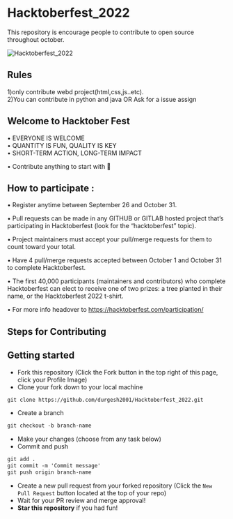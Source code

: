 # Hacktoberfest_2022

This repository is encourage people to contribute to open source throughout october.

![ Hacktoberfest_2022](https://user-images.githubusercontent.com/60610128/193233241-0ed224b3-d193-4fd0-9ecc-8420621c0029.png)
## Rules   
1)only contribute webd project(html,css,js..etc).   
2)You can contribute in python and java OR
  Ask for a issue assign      

## Welcome to Hacktober Fest 

• EVERYONE IS WELCOME    
• QUANTITY IS FUN, QUALITY IS KEY    
• SHORT-TERM ACTION, LONG-TERM IMPACT    

• Contribute anything to start with 🙌

## How to participate :  

• Register anytime between September 26 and October 31.

• Pull requests can be made in any GITHUB or GITLAB hosted project that’s participating in Hacktoberfest (look for the “hacktoberfest” topic).

• Project maintainers must accept your pull/merge requests for them to count toward your total.

• Have 4 pull/merge requests accepted between October 1 and October 31 to complete Hacktoberfest.

• The first 40,000 participants (maintainers and contributors) who complete Hacktoberfest can elect to receive one of two prizes: a tree planted in their name, or the   Hacktoberfest 2022 t-shirt.

• For more info headover to https://hacktoberfest.com/participation/

## Steps for Contributing

## Getting started

- Fork this repository (Click the Fork button in the top right of this page, click your Profile Image)
- Clone your fork down to your local machine

```markdown
git clone https://github.com/durgesh2001/Hacktoberfest_2022.git
```

- Create a branch

```markdown
git checkout -b branch-name
```

- Make your changes (choose from any task below)
- Commit and push

```markdown
git add .
git commit -m 'Commit message'
git push origin branch-name
```

- Create a new pull request from your forked repository (Click the `New Pull Request` button located at the top of your repo)
- Wait for your PR review and merge approval!
- **Star this repository** if you had fun!
